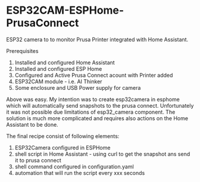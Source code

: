 # ESP32CAM-ESPHome-PrusaConnect
ESP32 camera to to monitor Prusa Printer integrated with Home Assistant.

Prerequisites
1. Installed and configured Home Assistant
2. Installed and configured ESP Home
3. Configured and Active Prusa Connect acount with Printer added
4. ESP32CAM module - i.e. AI Thinker
5. Some enclosure and USB Power supply for camera

Above was easy. My intention was to create esp32camera in esphome which will automatically send snapshots to the prusa connect. Unfortunately it was not possible due limitations of esp32_camera component. The solution is much more complicated and requires also actions on the Home Assistant to be done. 

The final recipe consist of following elements:
1. ESP32Camera configured in ESPHome
2. shell script in Home Assistant - using curl to get the snapshot ans send it to prusa connect
3. shell command configured in configuration.yaml
4. automation that will run the script every xxx seconds

